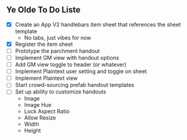 ## Ye Olde To Do Liste

- [x] Create an App V2 handlebars item sheet that references the sheet template
  - No tabs, just vibes for now
- [x] Register the item sheet
- [ ] Prototype the parchment handout
- [ ] Implement GM view with handout options
- [ ] Add GM view toggle to header (or whatever)
- [ ] Implement Plaintext user setting and toggle on sheet
- [ ] Implement Plaintext view
- [ ] Start crowd-sourcing prefab handout templates
- [ ] Set up ability to customize handouts
  - Image
  - Image Hue
  - Lock Aspect Ratio
  - Allow Resize
  - Width
  - Height